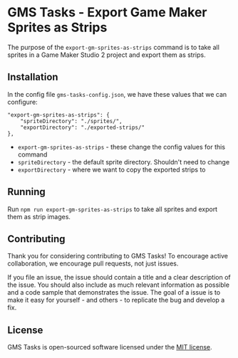 # GMS Tasks - Export Game Maker Sprites as Strips

The purpose of the `export-gm-sprites-as-strips` command is to take all sprites in a Game Maker Studio 2 project and export them as strips.

## Installation

In the config file `gms-tasks-config.json`, we have these values that we can configure:

```
"export-gm-sprites-as-strips": {
    "spriteDirectory": "./sprites/",
    "exportDirectory": "./exported-strips/"
},
```

* `export-gm-sprites-as-strips` - these change the config values for this command
* `spriteDirectory` - the default sprite directory.  Shouldn't need to change
* `exportDirectory` - where we want to copy the exported strips to

## Running

Run `npm run export-gm-sprites-as-strips` to take all sprites and export them as strip images.

## Contributing

Thank you for considering contributing to GMS Tasks! To encourage active collaboration, we encourage pull requests, not just issues.

If you file an issue, the issue should contain a title and a clear description of the issue. You should also include as much relevant information as possible and a code sample that demonstrates the issue. The goal of a issue is to make it easy for yourself - and others - to replicate the bug and develop a fix.

## License

GMS Tasks is open-sourced software licensed under the [MIT license](http://opensource.org/licenses/MIT).
